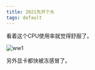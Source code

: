 ```yaml
---
title: 2021先开个头
tags: default
---
```


看着这个CPU使用率就觉得舒服了。


![ww1](https://raw.githubusercontent.com/pzweuj/pzweuj.github.io/refs/heads/master/downloads/images/CPU-1.jpg)

另外显卡都快被冻感冒了。